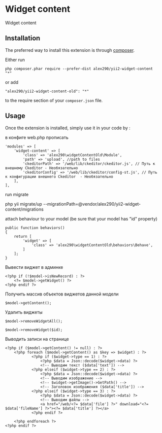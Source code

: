 Widget content
==============
Widget content

Installation
------------

The preferred way to install this extension is through [composer](http://getcomposer.org/download/).

Either run

```
php composer.phar require --prefer-dist alex290/yii2-widget-content "*"
```

or add

```
"alex290/yii2-widget-content-old": "*"
```

to the require section of your `composer.json` file.


Usage
-----

Once the extension is installed, simply use it in your code by  :

в конфиге web.php прописать

    'modules' => [
        'widget-content' => [
            'class' => 'alex290\widgetContentOld\Module',
            'path' => 'upload', //path to files
            'ckeditorPath' => '/web/lib/ckeditor/ckeditor.js', // Путь к внешнему Ckeditor - Необязательно
            'ckeditorConfig' => '/web/lib/ckeditor/config-st.js', // Путь к конфигурации внешнего Ckeditor  - Необязательно
        ],
    ],

run migrate

php yii migrate/up --migrationPath=@vendor/alex290/yii2-widget-content/migrations

attach behaviour to your model (be sure that your model has "id" property)

    public function behaviors()
    {
        return [
            'widget' => [
                'class' => 'alex290\widgetContentOld\behaviors\Behave',
            ]
        ];
    }


Вывести виджет в админке

    <?php if (!$model->isNewRecord) : ?>
        <?= $model->getWidget() ?>
    <?php endif ?>


Получить массив объектов виджетов данной модели

    $model->getContent();


Удалить виджеты

    $model->removeWidgetAll();

    $model->removeWidget($id);
    
Выводить записи на странице
    
    <?php if ($model->getContent() != null) : ?>
        <?php foreach ($model->getContent() as $key => $widget) : ?>
                <?php if ($widget->type == 1) : ?>
                    <?php $data = Json::decode($widget->data) ?>
                    <!-- Выводим текст ($data['text']) -->
                <?php elseif ($widget->type == 2) : ?>
                    <?php $data = Json::decode($widget->data) ?>
                    <!-- Выводим изображение -->
                    <!-- $widget->getImage()->GetPath() -->
                    <!-- Заголовок изображения ($data['title']) -->
                <?php elseif ($widget->type == 3) : ?>
                    <?php $data = Json::decode($widget->data) ?>
                    <!-- Выводим файлы -->
                    <a href="/web/<?= $data['file'] ?>" download="<?= $data['fileName'] ?>"><?= $data['title'] ?></a>
                <?php endif ?>

        <?php endforeach ?>
    <?php endif ?>
    
